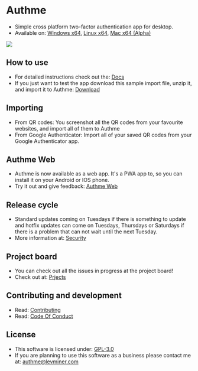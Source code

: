 # Authme

-   Simple cross platform two-factor authentication app for desktop.
-   Available on: [Windows x64](https://github.com/Levminer/authme/releases/latest), [Linux x64](https://github.com/Levminer/authme/releases/latest), [Mac x64 (Alpha)](https://nightly.link/Levminer/authme/workflows/mac-artifacts/dev/authme-latest-mac-x64-installer-portable.zip)

<img src="https://raw.githubusercontent.com/Levminer/authme/main/img/screenshot.png?raw=true">

## How to use

-   For detailed instructions check out the: [Docs](https://docs.authme.levminer.com/#/import?id=import)
-   If you just want to test the app download this sample import file, unzip it, and import it to Authme: [Download](https://github.com/Levminer/authme/blob/main/sample/authme_import_sample.zip?raw=true)

## Importing

-   From QR codes: You screenshot all the QR codes from your favourite websites, and import all of them to Authme
-   From Google Authenticator: Import all of your saved QR codes from your Google Authenticator app.

## Authme Web

-   Authme is now available as a web app. It's a PWA app to, so you can install it on your Android or IOS phone.
-   Try it out and give feedback: [Authme Web](https://github.com/levminer/authme-web)

## Release cycle

-   Standard updates coming on Tuesdays if there is something to update and hotfix updates can come on Tuesdays, Thursdays or Saturdays if there is a problem that can not wait until the next Tuesday.
-   More information at: [Security](https://github.com/Levminer/authme/security/policy)

## Project board

-   You can check out all the issues in progress at the project board!
-   Check out at: [Prjects](https://github.com/Levminer/authme/projects/1)

## Contributing and development

-   Read: [Contributing](https://github.com/Levminer/authme/blob/main/.github/CONTRIBUTING.md)
-   Read: [Code Of Conduct](https://github.com/Levminer/authme/blob/main/.github/CODE_OF_CONDUCT.md)

## License

-   This software is licensed under: [GPL-3.0](https://github.com/Levminer/authme/blob/main/LICENSE.md)
-   If you are planning to use this software as a business please contact me at: <authme@levminer.com>
